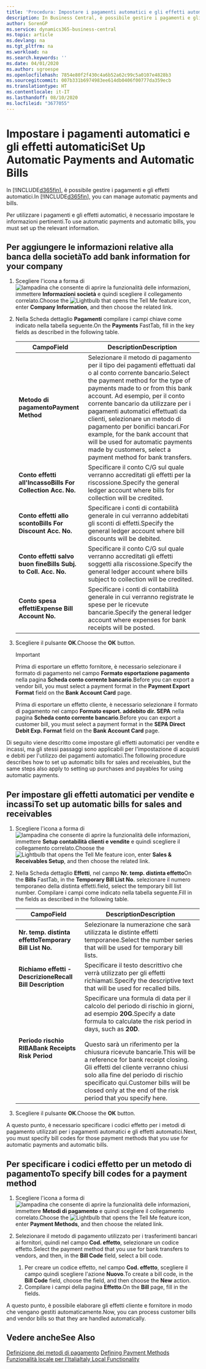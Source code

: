 ```yaml
---
title: 'Procedura: Impostare i pagamenti automatici e gli effetti automatici'
description: In Business Central, è possibile gestire i pagamenti e gli effetti automatici.
author: SorenGP
ms.service: dynamics365-business-central
ms.topic: article
ms.devlang: na
ms.tgt_pltfrm: na
ms.workload: na
ms.search.keywords: ''
ms.date: 04/01/2020
ms.author: sgroespe
ms.openlocfilehash: 7854e80f2f430c4a6b52a62c99c5a0107e4828b3
ms.sourcegitcommit: 007b331b6974983ee614db0406f00777da359ecb
ms.translationtype: HT
ms.contentlocale: it-IT
ms.lasthandoff: 08/10/2020
ms.locfileid: "3677055"
---
```

# <a name="set-up-automatic-payments-and-automatic-bills"></a><span data-ttu-id="fae6d-103">Impostare i pagamenti automatici e gli effetti automatici</span><span class="sxs-lookup"><span data-stu-id="fae6d-103">Set Up Automatic Payments and Automatic Bills</span></span>
<span data-ttu-id="fae6d-104">In [!INCLUDE[d365fin](../../includes/d365fin_md.md)], è possibile gestire i pagamenti e gli effetti automatici.</span><span class="sxs-lookup"><span data-stu-id="fae6d-104">In [!INCLUDE[d365fin](../../includes/d365fin_md.md)], you can manage automatic payments and bills.</span></span>  

<span data-ttu-id="fae6d-105">Per utilizzare i pagamenti e gli effetti automatici, è necessario impostare le informazioni pertinenti.</span><span class="sxs-lookup"><span data-stu-id="fae6d-105">To use automatic payments and automatic bills, you must set up the relevant information.</span></span>  

## <a name="to-add-bank-information-for-your-company"></a><span data-ttu-id="fae6d-106">Per aggiungere le informazioni relative alla banca della società</span><span class="sxs-lookup"><span data-stu-id="fae6d-106">To add bank information for your company</span></span>  

1.  <span data-ttu-id="fae6d-107">Scegliere l'icona a forma di ![lampadina che consente di aprire la funzionalità delle informazioni](../../media/ui-search/search_small.png "Informazioni sull'operazione che si desidera eseguire"), immettere **Informazioni società** e quindi scegliere il collegamento correlato.</span><span class="sxs-lookup"><span data-stu-id="fae6d-107">Choose the ![Lightbulb that opens the Tell Me feature](../../media/ui-search/search_small.png "Tell me what you want to do") icon, enter **Company Information**, and then choose the related link.</span></span>  
2.  <span data-ttu-id="fae6d-108">Nella Scheda dettaglio **Pagamenti** compilare i campi chiave come indicato nella tabella seguente.</span><span class="sxs-lookup"><span data-stu-id="fae6d-108">On the **Payments** FastTab, fill in the key fields as described in the following table.</span></span>  

    |<span data-ttu-id="fae6d-109">Campo</span><span class="sxs-lookup"><span data-stu-id="fae6d-109">Field</span></span>|<span data-ttu-id="fae6d-110">Description</span><span class="sxs-lookup"><span data-stu-id="fae6d-110">Description</span></span>|  
    |------------------------------------|---------------------------------------|  
    |<span data-ttu-id="fae6d-111">**Metodo di pagamento**</span><span class="sxs-lookup"><span data-stu-id="fae6d-111">**Payment Method**</span></span>|<span data-ttu-id="fae6d-112">Selezionare il metodo di pagamento per il tipo dei pagamenti effettuati dal o al conto corrente bancario.</span><span class="sxs-lookup"><span data-stu-id="fae6d-112">Select the payment method for the type of payments made to or from this bank account.</span></span> <span data-ttu-id="fae6d-113">Ad esempio, per il conto corrente bancario da utilizzare per i pagamenti automatici effettuati da clienti, selezionare un metodo di pagamento per bonifici bancari.</span><span class="sxs-lookup"><span data-stu-id="fae6d-113">For example, for the bank account that will be used for automatic payments made by customers, select a payment method for bank transfers.</span></span>|  
    |<span data-ttu-id="fae6d-114">**Conto effetti all'Incasso**</span><span class="sxs-lookup"><span data-stu-id="fae6d-114">**Bills For Collection Acc. No.**</span></span>|<span data-ttu-id="fae6d-115">Specificare il conto C/G sul quale verranno accreditati gli effetti per la riscossione.</span><span class="sxs-lookup"><span data-stu-id="fae6d-115">Specify the general ledger account where bills for collection will be credited.</span></span>|  
    |<span data-ttu-id="fae6d-116">**Conto effetti allo sconto**</span><span class="sxs-lookup"><span data-stu-id="fae6d-116">**Bills For Discount Acc. No.**</span></span>|<span data-ttu-id="fae6d-117">Specificare i conti di contabilità generale in cui verranno addebitati gli sconti di effetti.</span><span class="sxs-lookup"><span data-stu-id="fae6d-117">Specify the general ledger account where bill discounts will be debited.</span></span>|  
    |<span data-ttu-id="fae6d-118">**Conto effetti salvo buon fine**</span><span class="sxs-lookup"><span data-stu-id="fae6d-118">**Bills Subj. to Coll. Acc. No.**</span></span>|<span data-ttu-id="fae6d-119">Specificare il conto C/G sul quale verranno accreditati gli effetti soggetti alla riscossione.</span><span class="sxs-lookup"><span data-stu-id="fae6d-119">Specify the general ledger account where bills subject to collection will be credited.</span></span>|  
    |<span data-ttu-id="fae6d-120">**Conto spesa effetti**</span><span class="sxs-lookup"><span data-stu-id="fae6d-120">**Expense Bill Account No.**</span></span>|<span data-ttu-id="fae6d-121">Specificare i conti di contabilità generale in cui verranno registrate le spese per le ricevute bancarie.</span><span class="sxs-lookup"><span data-stu-id="fae6d-121">Specify the general ledger account where expenses for bank receipts will be posted.</span></span>|  

5.  <span data-ttu-id="fae6d-122">Scegliere il pulsante **OK**.</span><span class="sxs-lookup"><span data-stu-id="fae6d-122">Choose the **OK** button.</span></span>  

    > [!IMPORTANT]  
    >  <span data-ttu-id="fae6d-123">Prima di esportare un effetto fornitore, è necessario selezionare il formato di pagamento nel campo **Formato esportazione pagamento** nella pagina **Scheda conto corrente bancario**.</span><span class="sxs-lookup"><span data-stu-id="fae6d-123">Before you can export a vendor bill, you must select a payment format in the **Payment Export Format** field on the **Bank Account Card** page.</span></span>  
    >   
    >  <span data-ttu-id="fae6d-124">Prima di esportare un effetto cliente, è necessario selezionare il formato di pagamento nel campo **Formato esport. addebito dir. SEPA** nella pagina **Scheda conto corrente bancario**.</span><span class="sxs-lookup"><span data-stu-id="fae6d-124">Before you can export a customer bill, you must select a payment format in the **SEPA Direct Debit Exp. Format** field on the **Bank Account Card** page.</span></span>  

<span data-ttu-id="fae6d-125">Di seguito viene descritto come impostare gli effetti automatici per vendite e incassi, ma gli stessi passaggi sono applicabili per l'impostazione di acquisti e debiti per l'utilizzo dei pagamenti automatici.</span><span class="sxs-lookup"><span data-stu-id="fae6d-125">The following procedure describes how to set up automatic bills for sales and receivables, but the same steps also apply to setting up purchases and payables for using automatic payments.</span></span>  

## <a name="to-set-up-automatic-bills-for-sales-and-receivables"></a><span data-ttu-id="fae6d-126">Per impostare gli effetti automatici per vendite e incassi</span><span class="sxs-lookup"><span data-stu-id="fae6d-126">To set up automatic bills for sales and receivables</span></span>  

1.  <span data-ttu-id="fae6d-127">Scegliere l'icona a forma di ![lampadina che consente di aprire la funzionalità delle informazioni](../../media/ui-search/search_small.png "Informazioni sull'operazione che si desidera eseguire"), immettere **Setup contabilità clienti e vendite** e quindi scegliere il collegamento correlato.</span><span class="sxs-lookup"><span data-stu-id="fae6d-127">Choose the ![Lightbulb that opens the Tell Me feature](../../media/ui-search/search_small.png "Tell me what you want to do") icon, enter **Sales & Receivables Setup**, and then choose the related link.</span></span>  
2.  <span data-ttu-id="fae6d-128">Nella Scheda dettaglio **Effetti**, nel campo **Nr. temp. distinta effetto**</span><span class="sxs-lookup"><span data-stu-id="fae6d-128">On the **Bills** FastTab, in the **Temporary Bill List No.**</span></span> <span data-ttu-id="fae6d-129">selezionare il numero temporaneo della distinta effetti.</span><span class="sxs-lookup"><span data-stu-id="fae6d-129">field, select the temporary bill list number.</span></span> <span data-ttu-id="fae6d-130">Compilare i campi come indicato nella tabella seguente.</span><span class="sxs-lookup"><span data-stu-id="fae6d-130">Fill in the fields as described in the following table.</span></span>  

    |<span data-ttu-id="fae6d-131">Campo</span><span class="sxs-lookup"><span data-stu-id="fae6d-131">Field</span></span>|<span data-ttu-id="fae6d-132">Description</span><span class="sxs-lookup"><span data-stu-id="fae6d-132">Description</span></span>|  
    |---------------------------------|---------------------------------------|  
    |<span data-ttu-id="fae6d-133">**Nr. temp. distinta effetto**</span><span class="sxs-lookup"><span data-stu-id="fae6d-133">**Temporary Bill List No.**</span></span>|<span data-ttu-id="fae6d-134">Selezionare la numerazione che sarà utilizzata le distinte effetti temporanee.</span><span class="sxs-lookup"><span data-stu-id="fae6d-134">Select the number series that will be used for temporary bill lists.</span></span>|  
    |<span data-ttu-id="fae6d-135">**Richiamo effetti - Descrizione**</span><span class="sxs-lookup"><span data-stu-id="fae6d-135">**Recall Bill Description**</span></span>|<span data-ttu-id="fae6d-136">Specificare il testo descrittivo che verrà utilizzato per gli effetti richiamati.</span><span class="sxs-lookup"><span data-stu-id="fae6d-136">Specify the descriptive text that will be used for recalled bills.</span></span>|  
    |<span data-ttu-id="fae6d-137">**Periodo rischio RIBA**</span><span class="sxs-lookup"><span data-stu-id="fae6d-137">**Bank Receipts Risk Period**</span></span>|<span data-ttu-id="fae6d-138">Specificare una formula di data per il calcolo del periodo di rischio in giorni, ad esempio **20G**.</span><span class="sxs-lookup"><span data-stu-id="fae6d-138">Specify a date formula to calculate the risk period in days, such as **20D**.</span></span><br /><br /> <span data-ttu-id="fae6d-139">Questo sarà un riferimento per la chiusura ricevute bancarie.</span><span class="sxs-lookup"><span data-stu-id="fae6d-139">This will be a reference for bank receipt closing.</span></span> <span data-ttu-id="fae6d-140">Gli effetti del cliente verranno chiusi solo alla fine del periodo di rischio specificato qui.</span><span class="sxs-lookup"><span data-stu-id="fae6d-140">Customer bills will be closed only at the end of the risk period that you specify here.</span></span>|  

3.  <span data-ttu-id="fae6d-141">Scegliere il pulsante **OK**.</span><span class="sxs-lookup"><span data-stu-id="fae6d-141">Choose the **OK** button.</span></span>  

 <span data-ttu-id="fae6d-142">A questo punto, è necessario specificare i codici effetto per i metodi di pagamento utilizzati per i pagamenti automatici e gli effetti automatici.</span><span class="sxs-lookup"><span data-stu-id="fae6d-142">Next, you must specify bill codes for those payment methods that you use for automatic payments and automatic bills.</span></span>  

## <a name="to-specify-bill-codes-for-a-payment-method"></a><span data-ttu-id="fae6d-143">Per specificare i codici effetto per un metodo di pagamento</span><span class="sxs-lookup"><span data-stu-id="fae6d-143">To specify bill codes for a payment method</span></span>  

1.  <span data-ttu-id="fae6d-144">Scegliere l'icona a forma di ![lampadina che consente di aprire la funzionalità delle informazioni](../../media/ui-search/search_small.png "Informazioni sull'operazione che si desidera eseguire"), immettere **Metodi di pagamento** e quindi scegliere il collegamento correlato.</span><span class="sxs-lookup"><span data-stu-id="fae6d-144">Choose the ![Lightbulb that opens the Tell Me feature](../../media/ui-search/search_small.png "Tell me what you want to do") icon, enter **Payment Methods**, and then choose the related link.</span></span>  
2.  <span data-ttu-id="fae6d-145">Selezionare il metodo di pagamento utilizzato per i trasferimenti bancari ai fornitori, quindi nel campo **Cod. effetto**, selezionare un codice effetto.</span><span class="sxs-lookup"><span data-stu-id="fae6d-145">Select the payment method that you use for bank transfers to vendors, and then, in the **Bill Code** field, select a bill code.</span></span>  

    1.  <span data-ttu-id="fae6d-146">Per creare un codice effetto, nel campo **Cod. effetto**, scegliere il campo quindi scegliere l'azione **Nuovo**.</span><span class="sxs-lookup"><span data-stu-id="fae6d-146">To create a bill code, in the **Bill Code** field, choose the field, and then choose the **New** action.</span></span>  
    2.  <span data-ttu-id="fae6d-147">Compilare i campi della pagina **Effetto**.</span><span class="sxs-lookup"><span data-stu-id="fae6d-147">On the **Bill** page, fill in the fields.</span></span>

<span data-ttu-id="fae6d-148">A questo punto, è possibile elaborare gli effetti cliente e fornitore in modo che vengano gestiti automaticamente.</span><span class="sxs-lookup"><span data-stu-id="fae6d-148">Now, you can process customer bills and vendor bills so that they are handled automatically.</span></span>  

## <a name="see-also"></a><span data-ttu-id="fae6d-149">Vedere anche</span><span class="sxs-lookup"><span data-stu-id="fae6d-149">See Also</span></span>  
 <span data-ttu-id="fae6d-150">[Definizione dei metodi di pagamento](../../finance-payment-methods.md)   </span><span class="sxs-lookup"><span data-stu-id="fae6d-150">[Defining Payment Methods](../../finance-payment-methods.md)   </span></span>  
  [<span data-ttu-id="fae6d-151">Funzionalità locale per l'Italia</span><span class="sxs-lookup"><span data-stu-id="fae6d-151">Italy Local Functionality</span></span>](italy-local-functionality.md)
